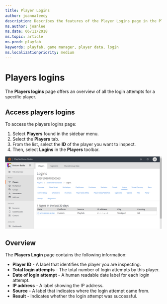 ```yaml
---
title: Player Logins
author: joannaleecy
description: Describes the features of the Player Logins page in the PlayFab Game Manager.
ms.author: joanlee
ms.date: 06/11/2018
ms.topic: article
ms.prod: playfab
keywords: playfab, game manager, player data, login
ms.localizationpriority: medium
---
```


# Players logins

The **Players logins** page offers an overview of all the login attempts for a specific player.

## Access players logins

To access the players logins page:

1. Select **Players** found in the sidebar menu.
2. Select the  **Players** tab.
3. From the list, select the **ID** of the player you want to inspect.
4. Then, select **Logins** in the **Players** toolbar.

![Game Manager - Access Player Logins](media/tutorials/game-manager-access-player-logins.png)  

## Overview

The **Players Login** page contains the following information:

- **Player ID** - A label that identifies the player you are inspecting.
- **Total login attempts** - The total number of login attempts by this player.
- **Date of login attempt** - A human readable date label for each login attempt.
- **IP address** - A label showing the IP address.
- **Source** - A label that indicates where the login attempt came from.
- **Result** - Indicates whether the login attempt was successful.
